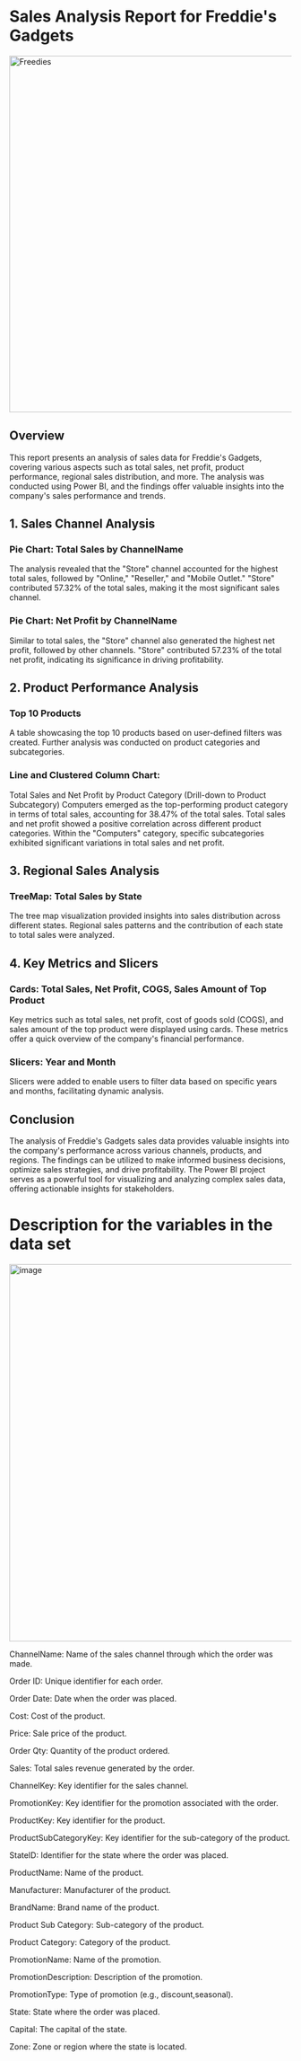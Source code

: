 # Sales Analysis Report for Freddie's Gadgets
<img width="635" alt="Freedies" src="https://github.com/DataNerdss/Sales_Dashboard_Ecommerce/assets/116424752/ad953c12-64ef-4556-ae1d-f77fa0fe7ac4">

## Overview
This report presents an analysis of sales data for Freddie's Gadgets, covering various aspects such as total sales, net profit, product performance, regional sales distribution, and more. The analysis was conducted using Power BI, and the findings offer valuable insights into the company's sales performance and trends.


## 1. Sales Channel Analysis

### Pie Chart: Total Sales by ChannelName
The analysis revealed that the "Store" channel accounted for the highest total sales, followed by "Online," "Reseller," and "Mobile Outlet."
"Store" contributed 57.32% of the total sales, making it the most significant sales channel.

### Pie Chart: Net Profit by ChannelName
Similar to total sales, the "Store" channel also generated the highest net profit, followed by other channels.
"Store" contributed 57.23% of the total net profit, indicating its significance in driving profitability.


## 2. Product Performance Analysis

### Top 10 Products
A table showcasing the top 10 products based on user-defined filters was created.
Further analysis was conducted on product categories and subcategories.

### Line and Clustered Column Chart: 
Total Sales and Net Profit by Product Category (Drill-down to Product Subcategory)
Computers emerged as the top-performing product category in terms of total sales, accounting for 38.47% of the total sales.
Total sales and net profit showed a positive correlation across different product categories.
Within the "Computers" category, specific subcategories exhibited significant variations in total sales and net profit.


## 3. Regional Sales Analysis

### TreeMap: Total Sales by State
The tree map visualization provided insights into sales distribution across different states.
Regional sales patterns and the contribution of each state to total sales were analyzed.


## 4. Key Metrics and Slicers

### Cards: Total Sales, Net Profit, COGS, Sales Amount of Top Product
Key metrics such as total sales, net profit, cost of goods sold (COGS), and sales amount of the top product were displayed using cards.
These metrics offer a quick overview of the company's financial performance.

### Slicers: Year and Month
Slicers were added to enable users to filter data based on specific years and months, facilitating dynamic analysis.


## Conclusion
The analysis of Freddie's Gadgets sales data provides valuable insights into the company's performance across various channels, products, and regions. The findings can be utilized to make informed business decisions, optimize sales strategies, and drive profitability. The Power BI project serves as a powerful tool for visualizing and analyzing complex sales data, offering actionable insights for stakeholders.


# Description for the variables in the data set
<img width="672" alt="image" src="https://github.com/DataNerdss/Sales_Dashboard_Ecommerce/assets/116424752/5c3892e6-7400-498b-885f-3287284c05ed">

ChannelName: Name of the sales channel through which the order was made.

Order ID: Unique identifier for each order.

Order Date: Date when the order was placed.

Cost: Cost of the product.

Price: Sale price of the product.

Order Qty: Quantity of the product ordered.

Sales: Total sales revenue generated by the order.

ChannelKey: Key identifier for the sales channel.

PromotionKey: Key identifier for the promotion associated with the order.

ProductKey: Key identifier for the product.

ProductSubCategoryKey: Key identifier for the sub-category of the product.

StateID: Identifier for the state where the order was placed.

ProductName: Name of the product.

Manufacturer: Manufacturer of the product.

BrandName: Brand name of the product.

Product Sub Category: Sub-category of the product.

Product Category: Category of the product.

PromotionName: Name of the promotion.

PromotionDescription: Description of the promotion.

PromotionType: Type of promotion (e.g., discount,seasonal).

State: State where the order was placed.

Capital: The capital of the state.

Zone: Zone or region where the state is located.


